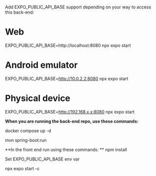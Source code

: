 Add EXPO_PUBLIC_API_BASE support depending on your way to access this back-end:
# Web
EXPO_PUBLIC_API_BASE=http://localhost:8080 npx expo start

# Android emulator
EXPO_PUBLIC_API_BASE=http://10.0.2.2:8080 npx expo start

# Physical device
EXPO_PUBLIC_API_BASE=http://192.168.x.x:8080 npx expo start

**When you are running the back-end repo, use these commands:**

docker compose up -d

mvn spring-boot:run


**In the front end run using these commands:
**
npm install

Set EXPO_PUBLIC_API_BASE env var

npx expo start -c
